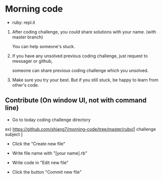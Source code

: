 # Morning code
- ruby: repl.it

1. After coding challenge, you could share solutions with your name. (with master branch)

   You can help someone's stuck.

2. If you have any unsolved previous coding challenge, just request to messager or github,

   someone can share previous coding challenge which you unsolved.
   
3. Make sure you try your best. But if you still stuck, be happy to learn from other's code.


## Contribute (On window UI, not with command line)

- Go to today coding challenge directory

ex) https://github.com/shjang7/morning-code/tree/master/ruby/[ challenge subject ]

- Click the "Create new file"

- Write file name with "[your name].rb"

- Write code in "Edit new file"

- Click the button "Commit new file"

